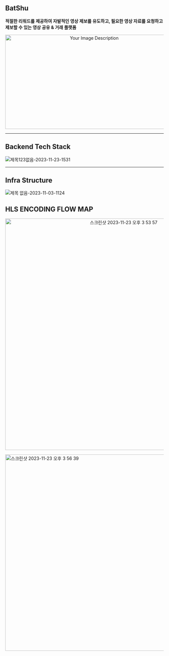
## BatShu

**적절한 리워드를 제공하여 자발적인 영상 제보를 유도하고, 필요한 영상 자료를 요청하고 제보할 수 있는 영상 공유 & 거래 플랫폼**

<p align="center">
  <img width="550" height="300" alt="Your Image Description" src="https://github.com/bik1111/BatShu-backend/assets/76617139/24d2c866-022f-4877-b19e-3a16d2e904f0">
</p>

-------


## Backend Tech Stack
![제목123없음-2023-11-23-1531](https://github.com/bik1111/BatShu-backend/assets/76617139/c208a564-d98a-4c31-96da-e9ad037453f3)

---


## Infra Structure
![제목 없음-2023-11-03-1124](https://github.com/bik1111/BatShu-backend/assets/76617139/33593e06-a78f-4a0c-9b9a-875ca0e028b8)


## HLS ENCODING FLOW MAP
<p align="center">
<img width="737" alt="스크린샷 2023-11-23 오후 3 53 57" src="https://github.com/bik1111/BatShu-backend/assets/76617139/7b11453b-3032-41e6-83bb-e90189712992">
</p>

<img width="625" alt="스크린샷 2023-11-23 오후 3 56 39" src="https://github.com/bik1111/BatShu-backend/assets/76617139/e3193cd7-d52d-42e2-b105-c23554b4dc0a">
